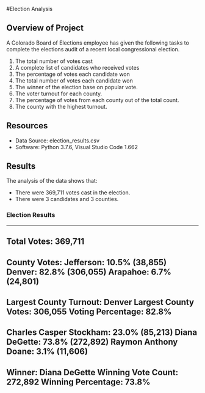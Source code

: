 #Election Analysis

## Overview of Project
A Colorado Board of Elections employee has given the following tasks to complete the elections audit of a recent local
congressional election.

 1. The total number of votes cast
 2. A complete list of candidates who received votes
 3. The percentage of votes each candidate won
 4. The total number of votes each candidate won
 5. The winner of the election base on popular vote.
 6. The voter turnout for each county.
 7. The percentage of votes from each county out of the total count.
 8. The county with the highest turnout.		

## Resources
- Data Source: election_results.csv
- Software: Python 3.7.6, Visual Studio Code 1.662
	
## Results
The analysis of the data shows that:
- There were 369,711 votes cast in the election.
- There were 3 candidates and 3 counties.
### Election Results
-------------------------
Total Votes: 369,711
-------------------------

County Votes:
Jefferson: 10.5% (38,855)
Denver: 82.8% (306,055)
Arapahoe: 6.7% (24,801)
-------------------------
Largest County Turnout: Denver
Largest County Votes: 306,055
Voting Percentage: 82.8%
-------------------------
Charles Casper Stockham: 23.0% (85,213)
Diana DeGette: 73.8% (272,892)
Raymon Anthony Doane: 3.1% (11,606)
-------------------------
Winner: Diana DeGette
Winning Vote Count: 272,892
Winning Percentage: 73.8%
-------------------------


